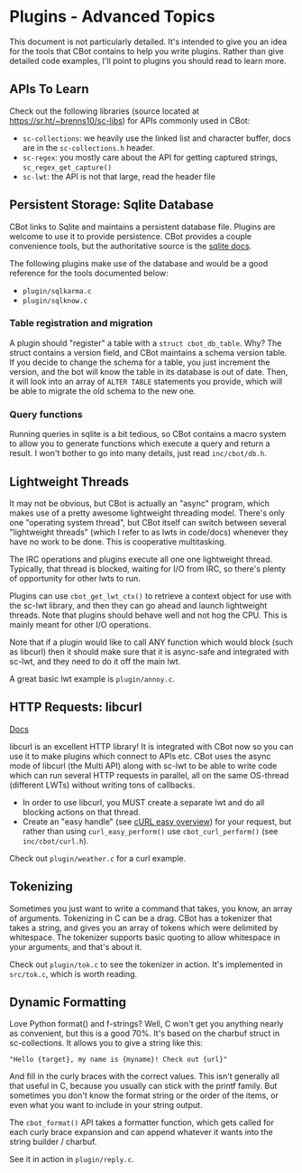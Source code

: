 Plugins - Advanced Topics
=========================

This document is not particularly detailed. It's intended to give you an idea
for the tools that CBot contains to help you write plugins. Rather than give
detailed code examples, I'll point to plugins you should read to learn more.

APIs To Learn
-------------

Check out the following libraries (source located at
https://sr.ht/~brenns10/sc-libs) for APIs commonly used in CBot:

* `sc-collections`: we heavily use the linked list and character buffer, docs
  are in the `sc-collections.h` header.
* `sc-regex`: you mostly care about the API for getting captured strings,
  `sc_regex_get_capture()`
* `sc-lwt`: the API is not that large, read the header file

Persistent Storage: Sqlite Database
-----------------------------------

CBot links to Sqlite and maintains a persistent database file. Plugins are
welcome to use it to provide persistence. CBot provides a couple convenience
tools, but the authoritative source is the [sqlite docs][1].

[1]: https://sqlite.org/docs.html

The following plugins make use of the database and would be a good reference for
the tools documented below:

- `plugin/sqlkarma.c`
- `plugin/sqlknow.c`

### Table registration and migration

A plugin should "register" a table with a `struct cbot_db_table`. Why? The
struct contains a version field, and CBot maintains a schema version table. If
you decide to change the schema for a table, you just increment the version, and
the bot will know the table in its database is out of date. Then, it will look
into an array of `ALTER TABLE` statements you provide, which will be able to
migrate the old schema to the new one.

### Query functions

Running queries in sqlite is a bit tedious, so CBot contains a macro system to
allow you to generate functions which execute a query and return a result. I
won't bother to go into many details, just read `inc/cbot/db.h`.

Lightweight Threads
-------------------

It may not be obvious, but CBot is actually an "async" program, which makes use
of a pretty awesome lightweight threading model. There's only one "operating
system thread", but CBot itself can switch between several "lightweight threads"
(which I refer to as lwts in code/docs) whenever they have no work to be done.
This is cooperative multitasking.

The IRC operations and plugins execute all one one lightweight thread.
Typically, that thread is blocked, waiting for I/O from IRC, so there's plenty
of opportunity for other lwts to run.

Plugins can use `cbot_get_lwt_ctx()` to retrieve a context object for use with
the sc-lwt library, and then they can go ahead and launch lightweight threads.
Note that plugins should behave well and not hog the CPU. This is mainly meant
for other I/O operations.

Note that if a plugin would like to call ANY function which would block (such as
libcurl) then it should make sure that it is async-safe and integrated with
sc-lwt, and they need to do it off the main lwt.

A great basic lwt example is `plugin/annoy.c`.

HTTP Requests: libcurl
----------------------

[Docs](https://curl.se/libcurl/c/)

libcurl is an excellent HTTP library! It is integrated with CBot now so you can
use it to make plugins which connect to APIs etc. CBot uses the async mode of
libcurl (the Multi API) along with sc-lwt to be able to write code which can run
several HTTP requests in parallel, all on the same OS-thread (different LWTs)
without writing tons of callbacks.

* In order to use libcurl, you MUST create a separate lwt and do all blocking
  actions on that thread.
* Create an "easy handle" (see [cURL easy overview][2]) for your request, but
  rather than using `curl_easy_perform()` use `cbot_curl_perform()` (see
  `inc/cbot/curl.h`).

[2]: https://curl.se/libcurl/c/libcurl-easy.html

Check out `plugin/weather.c` for a curl example.

Tokenizing
----------

Sometimes you just want to write a command that takes, you know, an array of
arguments. Tokenizing in C can be a drag. CBot has a tokenizer that takes a
string, and gives you an array of tokens which were delimited by whitespace. The
tokenizer supports basic quoting to allow whitespace in your arguments, and
that's about it.

Check out `plugin/tok.c` to see the tokenizer in action.
It's implemented in `src/tok.c`, which is worth reading.

Dynamic Formatting
------------------

Love Python format() and f-strings? Well, C won't get you anything nearly as
convenient, but this is a good 70%. It's based on the charbuf struct in
sc-collections. It allows you to give a string like this:

    "Hello {target}, my name is {myname}! Check out {url}"

And fill in the curly braces with the correct values. This isn't generally all
that useful in C, because you usually can stick with the printf family. But
sometimes you don't know the format string or the order of the items, or even
what you want to include in your string output.

The `cbot_format()` API takes a formatter function, which gets called for each
curly brace expansion and can append whatever it wants into the string builder /
charbuf.

See it in action in `plugin/reply.c`.
